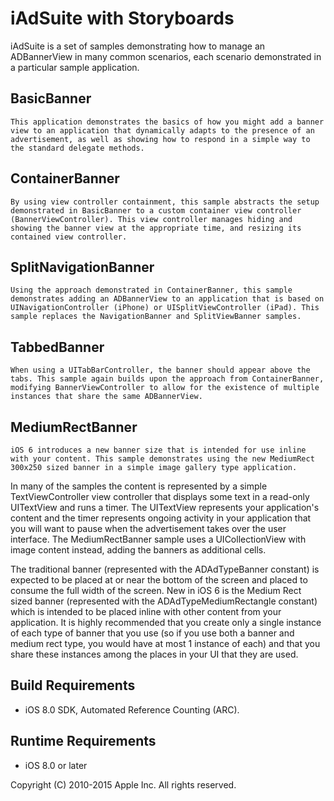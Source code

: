 # iAdSuite with Storyboards

iAdSuite is a set of samples demonstrating how to manage an ADBannerView in many common scenarios, each scenario demonstrated in a particular sample application.

## BasicBanner
    This application demonstrates the basics of how you might add a banner view to an application that dynamically adapts to the presence of an advertisement, as well as showing how to respond in a simple way to the standard delegate methods.

## ContainerBanner
    By using view controller containment, this sample abstracts the setup demonstrated in BasicBanner to a custom container view controller (BannerViewController). This view controller manages hiding and showing the banner view at the appropriate time, and resizing its contained view controller.

## SplitNavigationBanner
    Using the approach demonstrated in ContainerBanner, this sample demonstrates adding an ADBannerView to an application that is based on UINavigationController (iPhone) or UISplitViewController (iPad). This sample replaces the NavigationBanner and SplitViewBanner samples.
    
## TabbedBanner
    When using a UITabBarController, the banner should appear above the tabs. This sample again builds upon the approach from ContainerBanner, modifying BannerViewController to allow for the existence of multiple instances that share the same ADBannerView.

## MediumRectBanner
    iOS 6 introduces a new banner size that is intended for use inline with your content. This sample demonstrates using the new MediumRect 300x250 sized banner in a simple image gallery type application.

In many of the samples the content is represented by a simple TextViewController view controller that displays some text in a read-only UITextView and runs a timer. The UITextView represents your application's content and the timer represents ongoing activity in your application that you will want to pause when the advertisement takes over the user interface. The MediumRectBanner sample uses a UICollectionView with image content instead, adding the banners as additional cells.

The traditional banner (represented with the ADAdTypeBanner constant) is expected to be placed at or near the bottom of the screen and placed to consume the full width of the screen. New in iOS 6 is the Medium Rect sized banner (represented with the ADAdTypeMediumRectangle constant) which is intended to be placed inline with other content from your application. It is highly recommended that you create only a single instance of each type of banner that you use (so if you use both a banner and medium rect type, you would have at most 1 instance of each) and that you share these instances among the places in your UI that they are used.

## Build Requirements
+ iOS 8.0 SDK, Automated Reference Counting (ARC).

## Runtime Requirements
+ iOS 8.0 or later


Copyright (C) 2010-2015 Apple Inc. All rights reserved.
